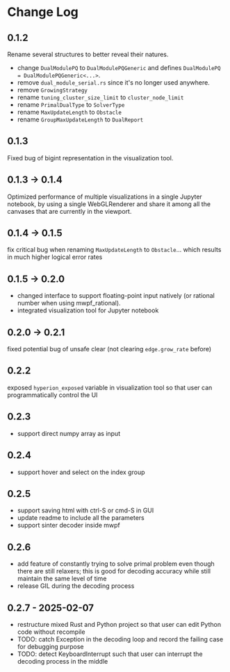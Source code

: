 # Change Log

## 0.1.2

Rename several structures to better reveal their natures.

- change `DualModulePQ` to `DualModulePQGeneric` and defines `DualModulePQ = DualModulePQGeneric<...>`.
- remove `dual_module_serial.rs` since it's no longer used anywhere.
- remove `GrowingStrategy`
- rename `tuning_cluster_size_limit` to `cluster_node_limit`
- rename `PrimalDualType` to `SolverType`
- rename `MaxUpdateLength` to `Obstacle`
- rename `GroupMaxUpdateLength` to `DualReport`

## 0.1.3

Fixed bug of bigint representation in the visualization tool.

## 0.1.3 -> 0.1.4

Optimized performance of multiple visualizations in a single Jupyter notebook, by using a single WebGLRenderer and share
it among all the canvases that are currently in the viewport.

## 0.1.4 -> 0.1.5

fix critical bug when renaming `MaxUpdateLength` to `Obstacle`... which results in much higher logical error rates

## 0.1.5 -> 0.2.0

- changed interface to support floating-point input natively (or rational number when using mwpf_rational).
- integrated visualization tool for Jupyter notebook

## 0.2.0 -> 0.2.1

fixed potential bug of unsafe clear (not clearing `edge.grow_rate` before)

## 0.2.2

exposed `hyperion_exposed` variable in visualization tool so that user can programmatically control the UI

## 0.2.3

- support direct numpy array as input

## 0.2.4

- support hover and select on the index group

## 0.2.5

- support saving html with ctrl-S or cmd-S in GUI
- update readme to include all the parameters
- support sinter decoder inside mwpf

## 0.2.6

- add feature of constantly trying to solve primal problem even though there are still relaxers; this is good for decoding accuracy while still maintain the same level of time
- release GIL during the decoding process

## 0.2.7 - 2025-02-07

- restructure mixed Rust and Python project so that user can edit Python code without recompile
- TODO: catch Exception in the decoding loop and record the failing case for debugging purpose
- TODO: detect KeyboardInterrupt such that user can interrupt the decoding process in the middle
